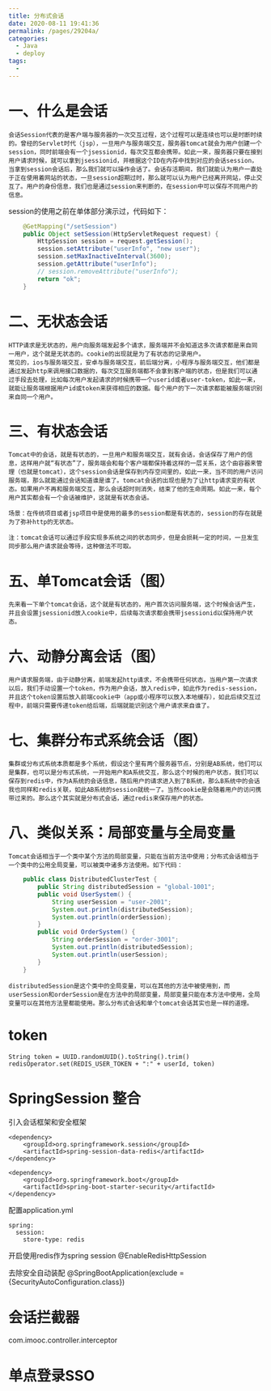 ```yaml
---
title: 分布式会话
date: 2020-08-11 19:41:36
permalink: /pages/29204a/
categories: 
  - Java
  - deploy
tags: 
  - 
---
```

# 一、什么是会话
    会话Session代表的是客户端与服务器的一次交互过程，这个过程可以是连续也可以是时断时续的。曾经的Servlet时代（jsp），一旦用户与服务端交互，服务器tomcat就会为用户创建一个session，同时前端会有一个jsessionid，每次交互都会携带。如此一来，服务器只要在接到用户请求时候，就可以拿到jsessionid，并根据这个ID在内存中找到对应的会话session，当拿到session会话后，那么我们就可以操作会话了。会话存活期间，我们就能认为用户一直处于正在使用着网站的状态，一旦session超期过时，那么就可以认为用户已经离开网站，停止交互了。用户的身份信息，我们也是通过session来判断的，在session中可以保存不同用户的信息。

session的使用之前在单体部分演示过，代码如下：
```java
    @GetMapping("/setSession")
    public Object setSession(HttpServletRequest request) {
        HttpSession session = request.getSession();
        session.setAttribute("userInfo", "new user");
        session.setMaxInactiveInterval(3600);
        session.getAttribute("userInfo");
        // session.removeAttribute("userInfo");
        return "ok";
    }
```

# 二、无状态会话
    HTTP请求是无状态的，用户向服务端发起多个请求，服务端并不会知道这多次请求都是来自同一用户，这个就是无状态的。cookie的出现就是为了有状态的记录用户。
    常见的，ios与服务端交互，安卓与服务端交互，前后端分离，小程序与服务端交互，他们都是通过发起http来调用接口数据的，每次交互服务端都不会拿到客户端的状态，但是我们可以通过手段去处理，比如每次用户发起请求的时候携带一个userid或者user-token，如此一来，就能让服务端根据用户id或token来获得相应的数据。每个用户的下一次请求都能被服务端识别来自同一个用户。

# 三、有状态会话
    Tomcat中的会话，就是有状态的，一旦用户和服务端交互，就有会话，会话保存了用户的信息，这样用户就“有状态”了，服务端会和每个客户端都保持着这样的一层关系，这个由容器来管理（也就是tomcat），这个session会话是保存到内存空间里的，如此一来，当不同的用户访问服务端，那么就能通过会话知道谁是谁了。tomcat会话的出现也是为了让http请求变的有状态。如果用户不再和服务端交互，那么会话超时则消失，结束了他的生命周期。如此一来，每个用户其实都会有一个会话被维护，这就是有状态会话。

    场景：在传统项目或者jsp项目中是使用的最多的session都是有状态的，session的存在就是为了弥补http的无状态。

    注：tomcat会话可以通过手段实现多系统之间的状态同步，但是会损耗一定的时间，一旦发生同步那么用户请求就会等待，这种做法不可取。

# 五、单Tomcat会话（图）
    先来看一下单个tomcat会话，这个就是有状态的，用户首次访问服务端，这个时候会话产生，并且会设置jsessionid放入cookie中，后续每次请求都会携带jsessionid以保持用户状态。

# 六、动静分离会话（图）
    用户请求服务端，由于动静分离，前端发起http请求，不会携带任何状态，当用户第一次请求以后，我们手动设置一个token，作为用户会话，放入redis中，如此作为redis-session，并且这个token设置后放入前端cookie中（app或小程序可以放入本地缓存），如此后续交互过程中，前端只需要传递token给后端，后端就能识别这个用户请求来自谁了。

# 七、集群分布式系统会话（图）
    集群或分布式系统本质都是多个系统，假设这个里有两个服务器节点，分别是AB系统，他们可以是集群，也可以是分布式系统，一开始用户和A系统交互，那么这个时候的用户状态，我们可以保存到redis中，作为A系统的会话信息，随后用户的请求进入到了B系统，那么B系统中的会话我也同样和redis关联，如此AB系统的session就统一了。当然cookie是会随着用户的访问携带过来的。那么这个其实就是分布式会话，通过redis来保存用户的状态。

# 八、类似关系：局部变量与全局变量
    Tomcat会话相当于一个类中某个方法的局部变量，只能在当前方法中使用；分布式会话相当于一个类中的公用全局变量，可以被类中诸多方法使用。如下代码：

```java
    public class DistributedClusterTest {
        public String distributedSession = "global-1001";
        public void UserSystem() {
            String userSession = "user-2001";
            System.out.println(distributedSession);
            System.out.println(orderSession);
        }
        public void OrderSystem() {
            String orderSession = "order-3001";
            System.out.println(distributedSession);
            System.out.println(userSession);
        }
    }
```
    
    distributedSession是这个类中的全局变量，可以在其他的方法中被使用到，而userSession和orderSession是在方法中的局部变量，局部变量只能在本方法中使用，全局变量可以在其他方法里都能使用。那么分布式会话和单个tomcat会话其实也是一样的道理。



# token
    
    String token = UUID.randomUUID().toString().trim()
    redisOperator.set(REDIS_USER_TOKEN + ":" + userId, token)

# SpringSession 整合

引入会话框架和安全框架
```
<dependency>
    <groupId>org.springframework.session</groupId>
    <artifactId>spring-session-data-redis</artifactId>
</dependency>

<dependency>
    <groupId>org.springframework.boot</groupId>
    <artifactId>spring-boot-starter-security</artifactId>
</dependency>
```

配置application.yml
```
spring:
  session:
    store-type: redis
```
开启使用redis作为spring session
@EnableRedisHttpSession

去除安全自动装配
@SpringBootApplication(exclude = {SecurityAutoConfiguration.class})



# 会话拦截器
com.imooc.controller.interceptor


# 单点登录SSO
